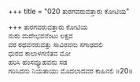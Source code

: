 +++
title = "020 ತುರಗವರುವತ್ತಾರು ಕೋಟಿಯ"

+++
ತುರಗವರುವತ್ತಾರು ಕೋಟಿಯ  
ನುರು ಮದೇಭವನೆಂಟು ಲಕ್ಷವ  
ವರ ರಥವನರುವತ್ತು ಸಾವಿರವನು ಸಗಾಢದಲಿ  
ಧುರದ ಕಾಲಾಳಗಣಿತವ ಮೋ  
ಹರಿಸಿ ಹಂಸವ್ಯೂಹವನು ಸಡ  
ಗರಿಸಿದನು ನಿಯತಾಯು ಮೊದಲಾದವರ ಕಾಹಿನಲಿ    ॥20॥